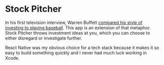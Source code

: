 # Stock Pitcher

In his first television interview, Warren Buffett [compared his style of investing to playing baseball](https://www.youtube.com/watch?v=8OcegOGAGIs). This app is an extension of that metaphor. Stock Pitcher throws investment ideas at you, which you can choose to either disregard or investigate further.

React Native was my obvious choice for a tech stack because it makes it so easy to build something quickly and I never had much luck working in Xcode. 
